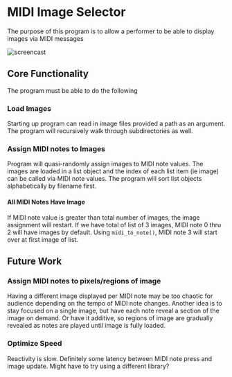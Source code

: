 # MIDI Image Selector

The purpose of this program is to allow a performer to be able to display images via MIDI messages

![screencast](./screencast.png)

## Core Functionality
The program must be able to do the following

### Load Images
Starting up program can read in image files provided a path as an argument. The program will recursively walk through 
subdirectories as well.

### Assign MIDI notes to Images
Program will quasi-randomly assign images to MIDI note values. The images are loaded in a list object and the index of 
each list item (ie image) can be called via MIDI note values. The program will sort list objects alphabetically by 
filename first.

#### All MIDI Notes Have Image
If MIDI note value is greater than total number of images, the image assignment will restart. If we have total of list of 3 images, MIDI note 0 thru 2 will have images by default. Using `midi_to_note()`, MIDI note 3 will start over at first image of list.

## Future Work

### Assign MIDI notes to pixels/regions of image
Having a different image displayed per MIDI note may be too chaotic for audience depending on the tempo of MIDI note 
changes. Another idea is to stay focused on a single image, but have each note reveal a section of the image on demand. 
Or have it additive, so regions of image are gradually revealed as notes are played until image is fully loaded.   

### Optimize Speed
Reactivity is slow. Definitely some latency between MIDI note press and image update. Might have to try using a different library?